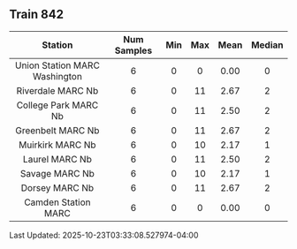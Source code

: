 ## Train 842

| Station | Num Samples | Min | Max | Mean | Median |
| :-----: | :---------: | :-: | :-: | :--: | :----: |
| Union Station MARC Washington | 6 | 0 | 0 | 0.00 | 0 |
| Riverdale MARC Nb | 6 | 0 | 11 | 2.67 | 2 |
| College Park MARC Nb | 6 | 0 | 11 | 2.50 | 2 |
| Greenbelt MARC Nb | 6 | 0 | 11 | 2.67 | 2 |
| Muirkirk MARC Nb | 6 | 0 | 10 | 2.17 | 1 |
| Laurel MARC Nb | 6 | 0 | 11 | 2.50 | 2 |
| Savage MARC Nb | 6 | 0 | 10 | 2.17 | 1 |
| Dorsey MARC Nb | 6 | 0 | 11 | 2.67 | 2 |
| Camden Station MARC | 6 | 0 | 0 | 0.00 | 0 |


Last Updated: 2025-10-23T03:33:08.527974-04:00